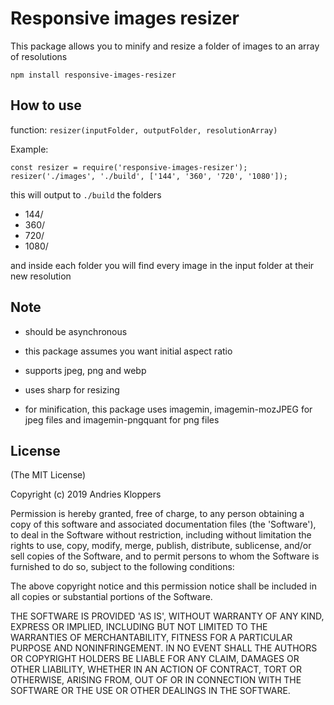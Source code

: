# Responsive images resizer

This package allows you to minify and resize a folder of images to an array of resolutions

`npm install responsive-images-resizer`

## How to use

function: `resizer(inputFolder, outputFolder, resolutionArray)`

Example: <br />

```
const resizer = require('responsive-images-resizer');
resizer('./images', './build', ['144', '360', '720', '1080']);
```

this will output to `./build` the folders

-   144/
-   360/
-   720/
-   1080/

and inside each folder you will find every image in the input folder at their new resolution

## Note

-   should be asynchronous

-   this package assumes you want initial aspect ratio

-   supports jpeg, png and webp

-   uses sharp for resizing

-   for minification, this package uses imagemin, imagemin-mozJPEG for jpeg files and imagemin-pngquant for png files

## License

(The MIT License)

Copyright (c) 2019 Andries Kloppers

Permission is hereby granted, free of charge, to any person obtaining
a copy of this software and associated documentation files (the
'Software'), to deal in the Software without restriction, including
without limitation the rights to use, copy, modify, merge, publish,
distribute, sublicense, and/or sell copies of the Software, and to
permit persons to whom the Software is furnished to do so, subject to
the following conditions:

The above copyright notice and this permission notice shall be
included in all copies or substantial portions of the Software.

THE SOFTWARE IS PROVIDED 'AS IS', WITHOUT WARRANTY OF ANY KIND,
EXPRESS OR IMPLIED, INCLUDING BUT NOT LIMITED TO THE WARRANTIES OF
MERCHANTABILITY, FITNESS FOR A PARTICULAR PURPOSE AND NONINFRINGEMENT.
IN NO EVENT SHALL THE AUTHORS OR COPYRIGHT HOLDERS BE LIABLE FOR ANY
CLAIM, DAMAGES OR OTHER LIABILITY, WHETHER IN AN ACTION OF CONTRACT,
TORT OR OTHERWISE, ARISING FROM, OUT OF OR IN CONNECTION WITH THE
SOFTWARE OR THE USE OR OTHER DEALINGS IN THE SOFTWARE.
